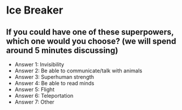 # Ice Breaker

## If you could have one of these superpowers, which one would you choose? (we will spend around 5 minutes discussing)
- Answer 1: Invisibility
- Answer 2: Be able to communicate/talk with animals
- Answer 3: Superhuman strength
- Answer 4: Be able to read minds
- Answer 5: Flight
- Answer 6: Teleportation
- Answer 7: Other
